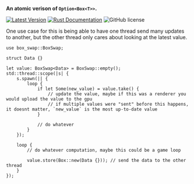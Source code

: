 **An atomic verison of `Option<Box<T>>`.**

[![Latest Version](https://img.shields.io/crates/v/box_swap.svg)](https://crates.io/crates/box_swap)
[![Rust Documentation](https://docs.rs/box_swap/badge.svg)](https://docs.rs/box_swap)
![GitHub license](https://img.shields.io/badge/license-MIT-blue.svg)

One use case for this is being able to have one thread send many updates to another, but the other thread only cares about looking at the latest value.

```rust, no_run
use box_swap::BoxSwap;

struct Data {}

let value: BoxSwap<Data> = BoxSwap::empty();
std::thread::scope(|s| {
    s.spawn(|| {
        loop {
            if let Some(new_value) = value.take() {
                // update the value, maybe if this was a renderer you would upload the value to the gpu
                // if multiple values were "sent" before this happens, it doesnt matter, `new_value` is the most up-to-date value
            }

            // do whatever
        }
    });

    loop {
        // do whatever computation, maybe this could be a game loop

        value.store(Box::new(Data {})); // send the data to the other thread
    }
});
```
